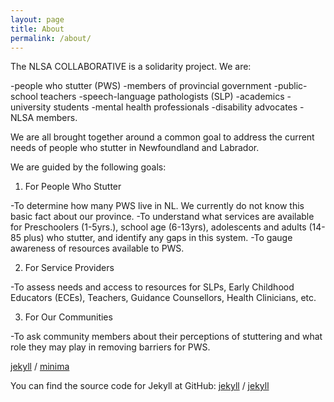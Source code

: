 ```yaml
---
layout: page
title: About
permalink: /about/
---
```


The NLSA COLLABORATIVE is a solidarity project. We are:

-people who stutter (PWS)
-members of provincial government
-public-school teachers
-speech-language pathologists (SLP)
-academics
-university students
-mental health professionals
-disability advocates
-NLSA members.

We are all brought together around a common goal to address the current needs of people who stutter in Newfoundland and Labrador.

We are guided by the following goals:

1. For People Who Stutter

-To determine how many PWS live in NL. We currently do not know this basic fact about our province.
-To understand what services are available for Preschoolers (1-5yrs.), school age (6-13yrs), adolescents and adults (14-85 plus) who stutter, and identify any gaps in this system.
-To gauge awareness of resources available to PWS.

2. For Service Providers

-To assess needs and access to resources for SLPs, Early Childhood Educators (ECEs), Teachers, Guidance Counsellors, Health Clinicians, etc.

3. For Our Communities

-To ask community members about their perceptions of stuttering and what role they may play in removing barriers for PWS.

[jekyll][jekyll-organization] /
[minima](https://github.com/jekyll/minima)

You can find the source code for Jekyll at GitHub:
[jekyll][jekyll-organization] /
[jekyll](https://github.com/jekyll/jekyll)


[jekyll-organization]: https://github.com/jekyll

